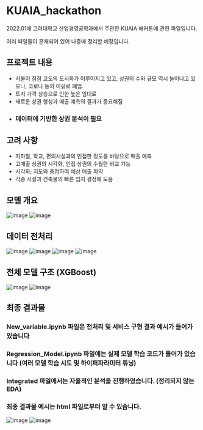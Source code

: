 # KUAIA_hackathon
2022.01에 고려대학교 산업경영공학과에서 주관한 KUAIA 해커톤에 관한 파일입니다.

여러 파일들이 혼재되어 있어 나중에 정리할 예정입니다.

## 프로젝트 내용
- 서울이 점점 고도의 도시화가 이루어지고 있고, 상권의 수와 규모 역시 늘어나고 있으나, 코로나 등의 이유로 폐업.
- 토지 가격 상승으로 인한 높은 임대료
- 새로운 상권 형성과 매출 예측의 결과가 중요해짐
- ###  데이터에 기반한 상권 분석이 필요


## 고려 사항
- 지하철, 학교, 편의시설과의 인접한 정도를 바탕으로 매출 예측
- 고매출 상권의 시각화, 인접 상권의 수월한 비교 가능
- 시각화; 지도와 중첩하여 예상 매출 파악
- 각종 시설과 건축물의 빠른 입지 결정에 도움

## 모델 개요
![image](https://github.com/PrayPrey/KUAIA_hackathon/assets/73458088/65a5b4bf-7dfc-4522-a413-8492c6ffbf10)
![image](https://github.com/PrayPrey/KUAIA_hackathon/assets/73458088/8579b400-ae40-430c-91d6-605dd9df936c)

## 데이터 전처리
![image](https://github.com/PrayPrey/KUAIA_hackathon/assets/73458088/26d62526-98b3-4153-a7ce-09034078c101)
![image](https://github.com/PrayPrey/KUAIA_hackathon/assets/73458088/d566bd25-dd92-483a-bf1c-de3a0a0b8e70)
![image](https://github.com/PrayPrey/KUAIA_hackathon/assets/73458088/284269c7-dfee-49ec-9589-7368bc69133d)
![image](https://github.com/PrayPrey/KUAIA_hackathon/assets/73458088/2b9c92fd-1672-4f5c-91e0-37cb35412127)

## 전체 모델 구조 (XGBoost)
![image](https://github.com/PrayPrey/KUAIA_hackathon/assets/73458088/1f000849-dc1b-417e-89df-6c7d59dccabd)
![image](https://github.com/PrayPrey/KUAIA_hackathon/assets/73458088/8780c235-e79e-4c16-ba73-475f7dd979ad)


## 최종 결과물 
### New_variable.ipynb 파일은 전처리 및 서비스 구현 결과 예시가 들어가 있습니다
### Regression_Model.ipynb 파일에는 실제 모델 학습 코드가 들어가 있습니다 (여러 모델 학습 시도 및 하이퍼파라미터 튜닝)
### Integrated 파일에서는 자율적인 분석을 진행하였습니다. (정리되지 않는 EDA)
### 최종 결과물 예시는 html 파일로부터 알 수 있습니다.
![image](https://github.com/PrayPrey/KUAIA_hackathon/assets/73458088/a39a8dd1-22b4-4419-9763-87a3b68c1aef)
![image](https://github.com/PrayPrey/KUAIA_hackathon/assets/73458088/6e8715aa-2ba7-4d7d-95f2-ae63010bab93)



